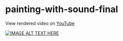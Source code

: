 # painting-with-sound-final

View rendered video on [YouTube](https://youtu.be/gDSe_6yQqXc)

[![IMAGE ALT TEXT HERE](https://img.youtube.com/vi/gDSe_6yQqXc/0.jpg)](https://www.youtube.com/watch?v=gDSe_6yQqXc)
